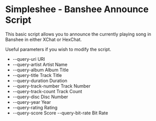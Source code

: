 # Simpleshee - Banshee Announce Script

This basic script allows you to announce the currently playing song in Banshee in either XChat or HexChat.

Useful parameters if you wish to modify the script.

* --query-uri                URI
* --query-artist             Artist Name
* --query-album              Album Title
* --query-title              Track Title
* --query-duration           Duration
* --query-track-number       Track Number
* --query-track-count        Track Count
* --query-disc               Disc Number
* --query-year               Year
* --query-rating             Rating
* --query-score              Score
--query-bit-rate           Bit Rate
